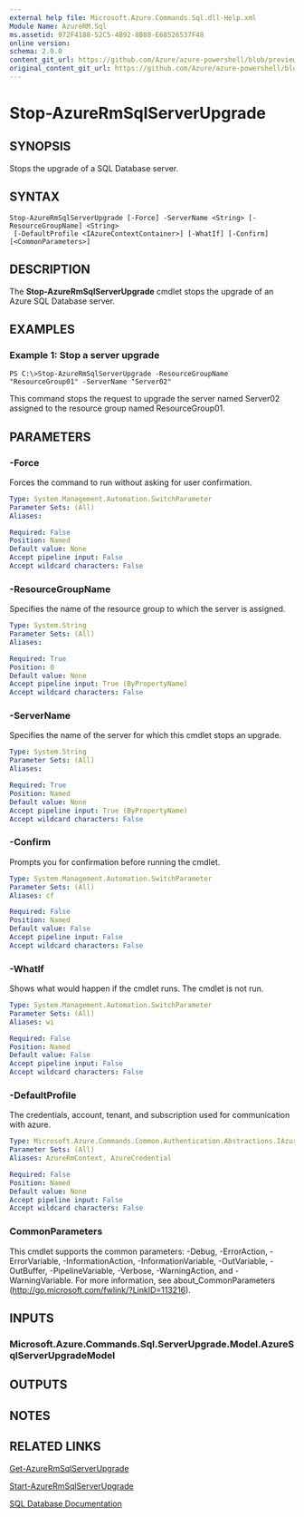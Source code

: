 ```yaml
---
external help file: Microsoft.Azure.Commands.Sql.dll-Help.xml
Module Name: AzureRM.Sql
ms.assetid: 972F4188-52C5-4B92-8B88-E68526537F48
online version:
schema: 2.0.0
content_git_url: https://github.com/Azure/azure-powershell/blob/preview/src/ResourceManager/Sql/Commands.Sql/help/Stop-AzureRmSqlServerUpgrade.md
original_content_git_url: https://github.com/Azure/azure-powershell/blob/preview/src/ResourceManager/Sql/Commands.Sql/help/Stop-AzureRmSqlServerUpgrade.md
---
```


# Stop-AzureRmSqlServerUpgrade

## SYNOPSIS
Stops the upgrade of a SQL Database server.

## SYNTAX

```
Stop-AzureRmSqlServerUpgrade [-Force] -ServerName <String> [-ResourceGroupName] <String>
 [-DefaultProfile <IAzureContextContainer>] [-WhatIf] [-Confirm] [<CommonParameters>]
```

## DESCRIPTION
The **Stop-AzureRmSqlServerUpgrade** cmdlet stops the upgrade of an Azure SQL Database server.

## EXAMPLES

### Example 1: Stop a server upgrade
```
PS C:\>Stop-AzureRmSqlServerUpgrade -ResourceGroupName "ResourceGroup01" -ServerName "Server02"
```

This command stops the request to upgrade the server named Server02 assigned to the resource group named ResourceGroup01.

## PARAMETERS

### -Force
Forces the command to run without asking for user confirmation.

```yaml
Type: System.Management.Automation.SwitchParameter
Parameter Sets: (All)
Aliases: 

Required: False
Position: Named
Default value: None
Accept pipeline input: False
Accept wildcard characters: False
```

### -ResourceGroupName
Specifies the name of the resource group to which the server is assigned.

```yaml
Type: System.String
Parameter Sets: (All)
Aliases: 

Required: True
Position: 0
Default value: None
Accept pipeline input: True (ByPropertyName)
Accept wildcard characters: False
```

### -ServerName
Specifies the name of the server for which this cmdlet stops an upgrade.

```yaml
Type: System.String
Parameter Sets: (All)
Aliases: 

Required: True
Position: Named
Default value: None
Accept pipeline input: True (ByPropertyName)
Accept wildcard characters: False
```

### -Confirm
Prompts you for confirmation before running the cmdlet.

```yaml
Type: System.Management.Automation.SwitchParameter
Parameter Sets: (All)
Aliases: cf

Required: False
Position: Named
Default value: False
Accept pipeline input: False
Accept wildcard characters: False
```

### -WhatIf
Shows what would happen if the cmdlet runs.
The cmdlet is not run.

```yaml
Type: System.Management.Automation.SwitchParameter
Parameter Sets: (All)
Aliases: wi

Required: False
Position: Named
Default value: False
Accept pipeline input: False
Accept wildcard characters: False
```

### -DefaultProfile
The credentials, account, tenant, and subscription used for communication with azure.

```yaml
Type: Microsoft.Azure.Commands.Common.Authentication.Abstractions.IAzureContextContainer
Parameter Sets: (All)
Aliases: AzureRmContext, AzureCredential

Required: False
Position: Named
Default value: None
Accept pipeline input: False
Accept wildcard characters: False
```

### CommonParameters
This cmdlet supports the common parameters: -Debug, -ErrorAction, -ErrorVariable, -InformationAction, -InformationVariable, -OutVariable, -OutBuffer, -PipelineVariable, -Verbose, -WarningAction, and -WarningVariable. For more information, see about_CommonParameters (http://go.microsoft.com/fwlink/?LinkID=113216).

## INPUTS

### Microsoft.Azure.Commands.Sql.ServerUpgrade.Model.AzureSqlServerUpgradeModel

## OUTPUTS

## NOTES

## RELATED LINKS

[Get-AzureRmSqlServerUpgrade](./Get-AzureRmSqlServerUpgrade.md)

[Start-AzureRmSqlServerUpgrade](./Start-AzureRmSqlServerUpgrade.md)

[SQL Database Documentation](https://docs.microsoft.com/azure/sql-database/)



